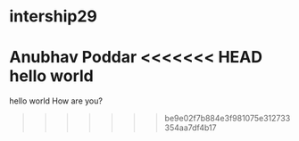 # intership29 
Anubhav Poddar
<<<<<<< HEAD
hello world
=======
hello world
How are you?
>>>>>>> be9e02f7b884e3f981075e312733354aa7df4b17
